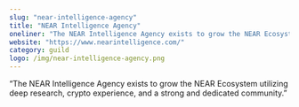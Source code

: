 ```yaml
---
slug: "near-intelligence-agency"
title: "NEAR Intelligence Agency"
oneliner: "The NEAR Intelligence Agency exists to grow the NEAR Ecosystem utilizing deep research, crypto experience, and a strong and dedicated community."
website: "https://www.nearintelligence.com/"
category: guild
logo: /img/near-intelligence-agency.png
---
```


“The NEAR Intelligence Agency exists to grow the NEAR Ecosystem utilizing deep research, crypto experience, and a strong and dedicated community.”
